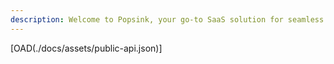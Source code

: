 ```yaml
---
description: Welcome to Popsink, your go-to SaaS solution for seamless programmatic interaction! With our API service, developers can effortlessly integrate Popsink's powerful features into their applications and workflows. Whether it's automating tasks, accessing data, or managing resources, our API provides a flexible and intuitive interface to unleash the full potential of Popsink. Experience the convenience and efficiency of programmatically interacting with Popsink to streamline your processes and unlock new possibilities.
---
```


[OAD(./docs/assets/public-api.json)]